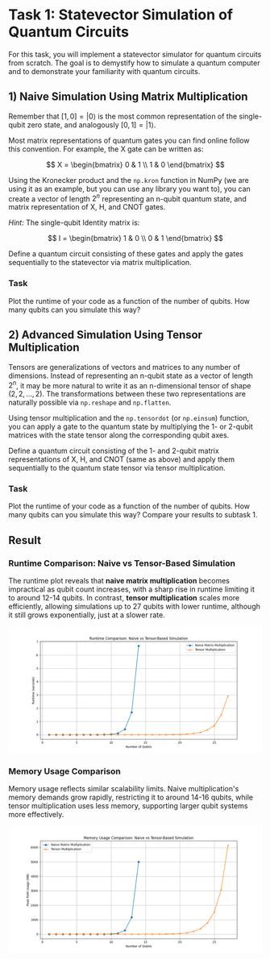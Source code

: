# Task 1: Statevector Simulation of Quantum Circuits

For this task, you will implement a statevector simulator for quantum circuits from scratch. The goal is to demystify how to simulate a quantum computer and to demonstrate your familiarity with quantum circuits.

## 1) Naive Simulation Using Matrix Multiplication

Remember that $[1, 0] = |0\rangle$ is the most common representation of the single-qubit zero state, and analogously $[0, 1] = |1\rangle$.

Most matrix representations of quantum gates you can find online follow this convention. For example, the X gate can be written as:

$$
X = \begin{bmatrix}
0 & 1 \\
1 & 0
\end{bmatrix}
$$

Using the Kronecker product and the `np.kron` function in NumPy (we are using it as an example, but you can use any library you want to), you can create a vector of length $2^n$ representing an n-qubit quantum state, and matrix representation of X, H, and CNOT gates.

*Hint:* The single-qubit Identity matrix is:

$$
I = \begin{bmatrix}
1 & 0 \\
0 & 1
\end{bmatrix}
$$

Define a quantum circuit consisting of these gates and apply the gates sequentially to the statevector via matrix multiplication.

### Task

Plot the runtime of your code as a function of the number of qubits. How many qubits can you simulate this way?

## 2) Advanced Simulation Using Tensor Multiplication

Tensors are generalizations of vectors and matrices to any number of dimensions. Instead of representing an n-qubit state as a vector of length $2^n$, it may be more natural to write it as an n-dimensional tensor of shape $(2, 2, \ldots, 2)$. The transformations between these two representations are naturally possible via `np.reshape` and `np.flatten`.

Using tensor multiplication and the `np.tensordot` (or `np.einsum`) function, you can apply a gate to the quantum state by multiplying the 1- or 2-qubit matrices with the state tensor along the corresponding qubit axes.

Define a quantum circuit consisting of the 1- and 2-qubit matrix representations of X, H, and CNOT (same as above) and apply them sequentially to the quantum state tensor via tensor multiplication.

### Task

Plot the runtime of your code as a function of the number of qubits. How many qubits can you simulate this way? Compare your results to subtask 1.

## Result

### Runtime Comparison: Naive vs Tensor-Based Simulation
The runtime plot reveals that **naive matrix multiplication** becomes impractical as qubit count increases, with a sharp rise in runtime limiting it to around 12-14 qubits. In contrast, **tensor multiplication** scales more efficiently, allowing simulations up to 27 qubits with lower runtime, although it still grows exponentially, just at a slower rate.

<img src="plots/runtime_comparison.png" alt="drawing" width="1200"/>

### Memory Usage Comparison
Memory usage reflects similar scalability limits. Naive multiplication's memory demands grow rapidly, restricting it to around 14-16 qubits, while tensor multiplication uses less memory, supporting larger qubit systems more effectively.

<img src="plots/memory_usage_comparison.png" alt="drawing" width="1200"/>